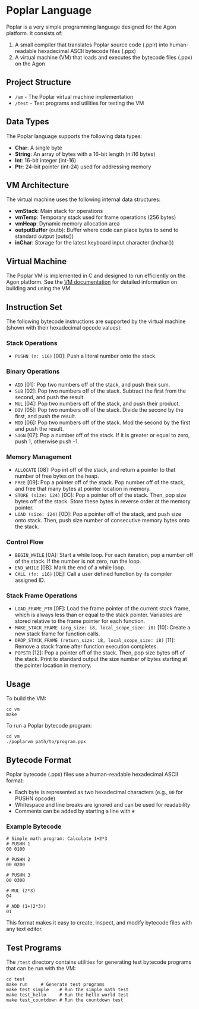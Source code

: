 # Poplar Language
Poplar is a very simple programming language designed for the Agon platform. It consists of:

1. A small compiler that translates Poplar source code (.pplr) into human-readable hexadecimal ASCII bytecode files (.ppx)
2. A virtual machine (VM) that loads and executes the bytecode files (.ppx) on the Agon

## Project Structure

- `/vm` - The Poplar virtual machine implementation
- `/test` - Test programs and utilities for testing the VM

## Data Types

The Poplar language supports the following data types:

- **Char**: A single byte
- **String**: An array of bytes with a 16-bit length (n:i16 bytes)
- **Int**: 16-bit integer (int-16)
- **Ptr**: 24-bit pointer (int-24) used for addressing memory

## VM Architecture

The virtual machine uses the following internal data structures:

- **vmStack**: Main stack for operations
- **vmTemp**: Temporary stack used for frame operations (256 bytes)
- **vmHeap**: Dynamic memory allocation area
- **outputBuffer** (outb): Buffer where code can place bytes to send to standard output (puts())
- **inChar**: Storage for the latest keyboard input character (inchar())

## Virtual Machine

The Poplar VM is implemented in C and designed to run efficiently on the Agon platform. See the [VM documentation](vm/README.md) for detailed information on building and using the VM.

## Instruction Set

The following bytecode instructions are supported by the virtual machine (shown with their hexadecimal opcode values):

### Stack Operations
- `PUSHN (n: i16)` [00]: Push a literal number onto the stack.

### Binary Operations
- `ADD` [01]: Pop two numbers off of the stack, and push their sum.
- `SUB` [02]: Pop two numbers off of the stack. Subtract the first from the second, and push the result.
- `MUL` [04]: Pop two numbers off of the stack, and push their product.
- `DIV` [05]: Pop two numbers off of the stack. Divide the second by the first, and push the result.
- `MOD` [06]: Pop two numbers off of the stack. Mod the second by the first and push the result.
- `SIGN` [07]: Pop a number off of the stack. If it is greater or equal to zero, push 1, otherwise push -1.

### Memory Management
- `ALLOCATE` [08]: Pop int off of the stack, and return a pointer to that number of free bytes on the heap.
- `FREE` [09]: Pop a pointer off of the stack. Pop number off of the stack, and free that many bytes at pointer location in memory.
- `STORE (size: i24)` [0C]: Pop a pointer off of the stack. Then, pop size bytes off of the stack. Store these bytes in reverse order at the memory pointer.
- `LOAD (size: i24)` [0D]: Pop a pointer off of the stack, and push size onto stack. Then, push size number of consecutive memory bytes onto the stack.

### Control Flow
- `BEGIN_WHILE` [0A]: Start a while loop. For each iteration, pop a number off of the stack. If the number is not zero, run the loop.
- `END_WHILE` [0B]: Mark the end of a while loop.
- `CALL (fn: i16)` [0E]: Call a user defined function by its compiler assigned ID.

### Stack Frame Operations
- `LOAD_FRAME_PTR` [0F]: Load the frame pointer of the current stack frame, which is always less than or equal to the stack pointer. Variables are stored relative to the frame pointer for each function.
- `MAKE_STACK_FRAME (arg_size: i8, local_scope_size: i8)` [10]: Create a new stack frame for function calls.
- `DROP_STACK_FRAME (return_size: i8, local_scope_size: i8)` [11]: Remove a stack frame after function execution completes.
- `POPSTR` [12]: Pop a pointer off of the stack. Then, pop size bytes off of the stack. Print to standard output the size number of bytes starting at the pointer location in memory.

## Usage

To build the VM:
```
cd vm
make
```

To run a Poplar bytecode program:
```
cd vm
./poplarvm path/to/program.ppx
```

## Bytecode Format

Poplar bytecode (.ppx) files use a human-readable hexadecimal ASCII format:

- Each byte is represented as two hexadecimal characters (e.g., `00` for PUSHN opcode)
- Whitespace and line breaks are ignored and can be used for readability
- Comments can be added by starting a line with `#`

### Example Bytecode
```
# Simple math program: Calculate 1+2*3
# PUSHN 1
00 0100

# PUSHN 2
00 0200

# PUSHN 3
00 0300

# MUL (2*3)
04

# ADD (1+(2*3))
01
```

This format makes it easy to create, inspect, and modify bytecode files with any text editor.

## Test Programs

The `/test` directory contains utilities for generating test bytecode programs that can be run with the VM:
```
cd test
make run     # Generate test programs
make test_simple    # Run the simple math test
make test_hello     # Run the hello world test
make test_countdown # Run the countdown test
```
